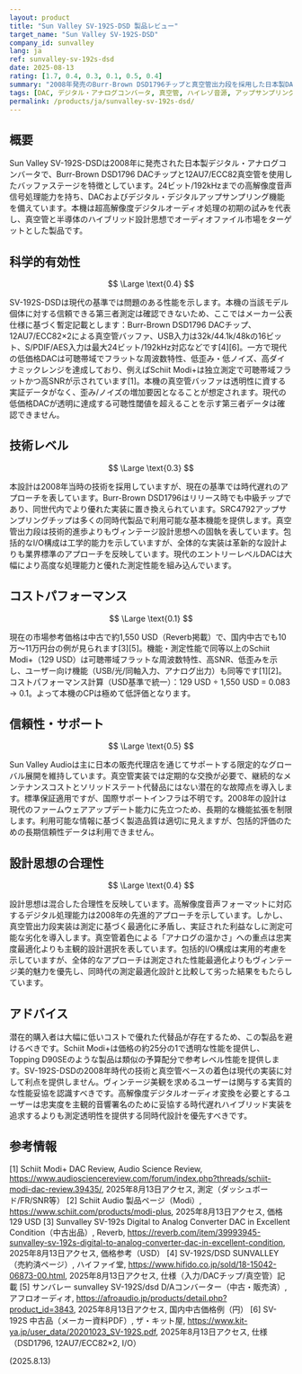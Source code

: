 ```yaml
---
layout: product
title: "Sun Valley SV-192S-DSD 製品レビュー"
target_name: "Sun Valley SV-192S-DSD"
company_id: sunvalley
lang: ja
ref: sunvalley-sv-192s-dsd
date: 2025-08-13
rating: [1.7, 0.4, 0.3, 0.1, 0.5, 0.4]
summary: "2008年発売のBurr-Brown DSD1796チップと真空管出力段を採用した日本製DAC、現代の低価格代替品に大幅に劣る性能"
tags: [DAC, デジタル・アナログコンバータ, 真空管, ハイレゾ音源, アップサンプリング]
permalink: /products/ja/sunvalley-sv-192s-dsd/
---
```


## 概要

Sun Valley SV-192S-DSDは2008年に発売された日本製デジタル・アナログコンバータで、Burr-Brown DSD1796 DACチップと12AU7/ECC82真空管を使用したバッファステージを特徴としています。24ビット/192kHzまでの高解像度音声信号処理能力を持ち、DACおよびデジタル・デジタルアップサンプリング機能を備えています。本機は超高解像度デジタルオーディオ処理の初期の試みを代表し、真空管と半導体のハイブリッド設計思想でオーディオファイル市場をターゲットとした製品です。

## 科学的有効性

$$ \Large \text{0.4} $$

SV-192S-DSDは現代の基準では問題のある性能を示します。本機の当該モデル個体に対する信頼できる第三者測定は確認できないため、ここではメーカー公表仕様に基づく暫定記載とします：Burr-Brown DSD1796 DACチップ、12AU7/ECC82×2による真空管バッファ、USB入力は32k/44.1k/48kの16ビット、S/PDIF/AES入力は最大24ビット/192kHz対応などです[4][6]。一方で現代の低価格DACは可聴帯域でフラットな周波数特性、低歪み・低ノイズ、高ダイナミックレンジを達成しており、例えばSchiit Modi+は独立測定で可聴帯域フラットかつ高SNRが示されています[1]。本機の真空管バッファは透明性に資する実証データがなく、歪み/ノイズの増加要因となることが想定されます。現代の低価格DACが透明に達成する可聴性閾値を超えることを示す第三者データは確認できません。

## 技術レベル

$$ \Large \text{0.3} $$

本設計は2008年当時の技術を採用していますが、現在の基準では時代遅れのアプローチを表しています。Burr-Brown DSD1796はリリース時でも中級チップであり、同世代内でより優れた実装に置き換えられています。SRC4792アップサンプリングチップは多くの同時代製品で利用可能な基本機能を提供します。真空管出力段は技術的進歩よりもヴィンテージ設計思想への固執を表しています。包括的なI/O構成は工学的能力を示していますが、全体的な実装は革新的な設計よりも業界標準のアプローチを反映しています。現代のエントリーレベルDACは大幅により高度な処理能力と優れた測定性能を組み込んでいます。

## コストパフォーマンス

$$ \Large \text{0.1} $$

現在の市場参考価格は中古で約1,550 USD（Reverb掲載）で、国内中古でも10万〜11万円台の例が見られます[3][5]。機能・測定性能で同等以上のSchiit Modi+（129 USD）は可聴帯域フラットな周波数特性、高SNR、低歪みを示し、ユーザー向け機能（USB/光/同軸入力、アナログ出力）も同等です[1][2]。コストパフォーマンス計算（USD基準で統一）：129 USD ÷ 1,550 USD = 0.083 → 0.1。よって本機のCPは極めて低評価となります。

## 信頼性・サポート

$$ \Large \text{0.5} $$

Sun Valley Audioは主に日本の販売代理店を通じてサポートする限定的なグローバル展開を維持しています。真空管実装では定期的な交換が必要で、継続的なメンテナンスコストとソリッドステート代替品にはない潜在的な故障点を導入します。標準保証適用ですが、国際サポートインフラは不明です。2008年の設計は現代のファームウェアアップデート能力に先立つため、長期的な機能拡張を制限します。利用可能な情報に基づく製造品質は適切に見えますが、包括的評価のための長期信頼性データは利用できません。

## 設計思想の合理性

$$ \Large \text{0.4} $$

設計思想は混合した合理性を反映しています。高解像度音声フォーマットに対応するデジタル処理能力は2008年の先進的アプローチを示しています。しかし、真空管出力段実装は測定に基づく最適化に矛盾し、実証された利益なしに測定可能な劣化を導入します。真空管着色による「アナログの温かさ」への重点は忠実度最適化よりも主観的設計選択を表しています。包括的I/O構成は実用的考慮を示していますが、全体的なアプローチは測定された性能最適化よりもヴィンテージ美的魅力を優先し、同時代の測定最適化設計と比較して劣った結果をもたらしています。

## アドバイス

潜在的購入者は大幅に低いコストで優れた代替品が存在するため、この製品を避けるべきです。Schiit Modi+は価格の約25分の1で透明な性能を提供し、Topping D90SEのような製品は類似の予算配分で参考レベル性能を提供します。SV-192S-DSDの2008年時代の技術と真空管ベースの着色は現代の実装に対して利点を提供しません。ヴィンテージ美観を求めるユーザーは関与する実質的な性能妥協を認識すべきです。高解像度デジタルオーディオ変換を必要とするユーザーは忠実度を主観的音響署名のために妥協する時代遅れハイブリッド実装を追求するよりも測定透明性を提供する同時代設計を優先すべきです。

## 参考情報

[1] Schiit Modi+ DAC Review, Audio Science Review, https://www.audiosciencereview.com/forum/index.php?threads/schiit-modi-dac-review.39435/, 2025年8月13日アクセス, 測定（ダッシュボード/FR/SNR等）
[2] Schiit Audio 製品ページ（Modi）, https://www.schiit.com/products/modi-plus, 2025年8月13日アクセス, 価格 129 USD
[3] Sunvalley SV-192s Digital to Analog Converter DAC in Excellent Condition（中古出品）, Reverb, https://reverb.com/item/39993945-sunvalley-sv-192s-digital-to-analog-converter-dac-in-excellent-condition, 2025年8月13日アクセス, 価格参考（USD）
[4] SV-192S/DSD SUNVALLEY（売約済ページ）, ハイファイ堂, https://www.hifido.co.jp/sold/18-15042-06873-00.html, 2025年8月13日アクセス, 仕様（入力/DACチップ/真空管）記載
[5] サンバレー sunvalley SV-192S/dsd D/Aコンバーター（中古・販売済）, アフロオーディオ, https://afroaudio.jp/products/detail.php?product_id=3843, 2025年8月13日アクセス, 国内中古価格例（円）
[6] SV-192S 中古品（メーカー資料PDF）, ザ・キット屋, https://www.kit-ya.jp/user_data/20201023_SV-192S.pdf, 2025年8月13日アクセス, 仕様（DSD1796, 12AU7/ECC82×2, I/O）

(2025.8.13)